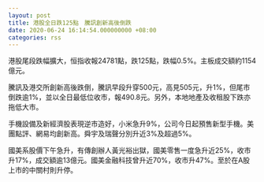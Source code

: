 ```yaml
---
layout: post
title: 港股全日跌125點　騰訊創新高後倒跌
date: 2020-06-24 16:14:54.000000000 +08:00
categories: rss
---
```


港股尾段跌幅擴大，恒指收報24781點，跌125點，跌幅0.5%。主板成交額約1154億元。

騰訊及港交所創新高後跌倒，騰訊早段升穿500元，高見505元，升1%，但尾市倒跌逾1%，並以全日最低位收市，報490.8元。另外，本地地產及收租股下跌亦拖低大市。

手機設備及新經濟股表現逆市造好，小米急升9%，公司今日起預售新型手機。美團點評、網易均創新高。舜宇及瑞聲分別升近3%及超過5%。

國美系股價下午急升，有傳創辦人黃光裕出獄，國美零售一度急升近25%，收市升17%，成交額逾13億元。國美金融科技曾升近70%，收市升47%。至於在A股上市的中關村則升停。
